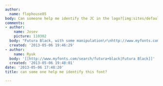 ```yaml
---
author:
  name: flophouse85
body: Can someone help me identify the JC in the logo?[img:sites/default/files/old-images/517e88330e345_5710.image.jpg]
comments:
- author:
    name: Josev
    picture: 110302
  body: "Futura Black, with some manipulation\r\nhttp://www.myfonts.com/fonts/bitstream/futura-black/\r\n\r\n"
  created: '2013-05-06 19:46:29'
- author:
    name: Ryuk
  body: '[[http://www.myfonts.com/search/futura+black|Futura Black]]'
  created: '2013-05-06 19:48:01'
date: '2013-05-06 17:48:20'
title: can some one help me identify this font?

---
```

